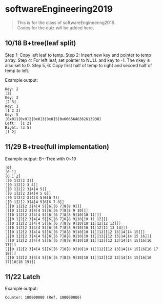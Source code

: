 # softwareEngineering2019
>This is for the class of softwareEngineering2019.  
>Codes for the quiz will be added here.  

## 10/18 B+tree(leaf split)
Step 1: Copy left leaf to temp.
Step 2: Insert new key and pointer to temp array.
Step 4: For left leaf, set pointer to NULL and key to -1. The nkey is also set to 0.
Step 5, 6: Copy first half of temp to right and second half of temp to left.

Example output:
```
Key: 2
[2]
Key: 3
[2 3]
Key: 1
[1 2 3]
Key: 5
[0x0]1[0x0]2[0x0]3[0x0]5[0x6665646362613938]
Left:  [1 2]
Right: [3 5]
[1 2]
```

## 11/29 B+tree(full implementation)
Example output: B+-Tree with 0~19
```
[0]
[0 1]
[0 1 2]
[[0 1]2[2 3]]
[[0 1]2[2 3 4]]
[[0 1]2[2 3]4[4 5]]
[[0 1]2[2 3]4[4 5 6]]
[[0 1]2[2 3]4[4 5]6[6 7]]
[[0 1]2[2 3]4[4 5]6[6 7 8]]
[[[0 1]2[2 3]4[4 5]]6[[6 7]8[8 9]]]
[[[0 1]2[2 3]4[4 5]]6[[6 7]8[8 9 10]]]
[[[0 1]2[2 3]4[4 5]]6[[6 7]8[8 9]10[10 11]]]
[[[0 1]2[2 3]4[4 5]]6[[6 7]8[8 9]10[10 11 12]]]
[[[0 1]2[2 3]4[4 5]]6[[6 7]8[8 9]10[10 11]12[12 13]]]
[[[0 1]2[2 3]4[4 5]]6[[6 7]8[8 9]10[10 11]12[12 13 14]]]
[[[0 1]2[2 3]4[4 5]]6[[6 7]8[8 9]10[10 11]]12[[12 13]14[14 15]]]
[[[0 1]2[2 3]4[4 5]]6[[6 7]8[8 9]10[10 11]]12[[12 13]14[14 15 16]]]
[[[0 1]2[2 3]4[4 5]]6[[6 7]8[8 9]10[10 11]]12[[12 13]14[14 15]16[16 17]]]
[[[0 1]2[2 3]4[4 5]]6[[6 7]8[8 9]10[10 11]]12[[12 13]14[14 15]16[16 17 18]]]
[[[0 1]2[2 3]4[4 5]]6[[6 7]8[8 9]10[10 11]]12[[12 13]14[14 15]16[16 17]18[18 19]]]
```

## 11/22 Latch
Example output:
```
Counter: 100000000 (Ref. 100000000)
```
